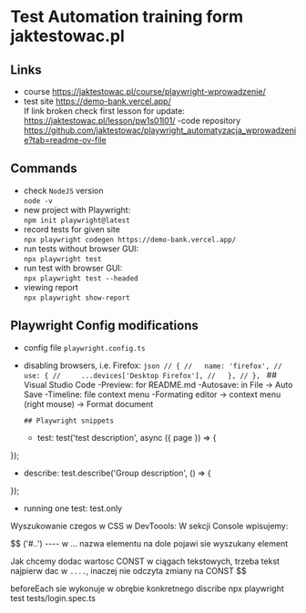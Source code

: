 # Test Automation training form jaktestowac.pl

## Links

- course https://jaktestowac.pl/course/playwright-wprowadzenie/
- test site
  https://demo-bank.vercel.app/  
  If link broken check first lesson for update:
  https://jaktestowac.pl/lesson/pw1s01l01/
  -code repository https://github.com/jaktestowac/playwright_automatyzacja_wprowadzenie?tab=readme-ov-file

## Commands

- check `NodeJS` version  
  `node -v`
- new project with Playwright:  
  `npm init playwright@latest`
- record tests for given site  
  `npx playwright codegen https://demo-bank.vercel.app/`
- run tests without browser GUI:  
  `npx playwright test`
- run test with browser GUI:  
  `npx playwright test --headed`
- viewing report  
  `npx playwright show-report`

## Playwright Config modifications

- config file `playwright.config.ts`
- disabling browsers, i.e. Firefox:
  `json
    // {
    //   name: 'firefox',
    //   use: {
    //     ...devices['Desktop Firefox'],
    //   },
    // },
    ` ## Visual Studio Code
  -Preview: for README.md
  -Autosave: in File -> Auto Save
  -Timeline: file context menu
  -Formating editor -> context menu (right mouse) -> Format document

      ## Playwright snippets

  - test:
    test('test description', async ({ page }) => {

});

- describe:
  test.describe('Group description', () => {

});

- running one test: test.only

Wyszukowanie czegos w CSS w DevToools:
W sekcji Console wpisujemy:

$$
('#..') ---- w ... nazwa elementu
na dole pojawi sie wyszukany element


Jak chcemy dodac wartosc CONST w ciągach tekstowych, trzeba tekst najpierw dac w `....`, inaczej nie odczyta zmiany na CONST
$$

beforeEach sie wykonuje w obrębie konkretnego discribe
npx playwright test tests/login.spec.ts 